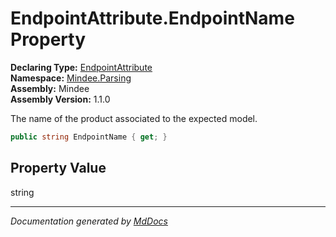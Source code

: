 ﻿<!--  
  <auto-generated>   
    The contents of this file were generated by a tool.  
    Changes to this file may be list if the file is regenerated  
  </auto-generated>   
-->

# EndpointAttribute.EndpointName Property

**Declaring Type:** [EndpointAttribute](../index.md)  
**Namespace:** [Mindee.Parsing](../../index.md)  
**Assembly:** Mindee  
**Assembly Version:** 1.1.0

The name of the product associated to the expected model.

```csharp
public string EndpointName { get; }
```

## Property Value

string

___

*Documentation generated by [MdDocs](https://github.com/ap0llo/mddocs)*
